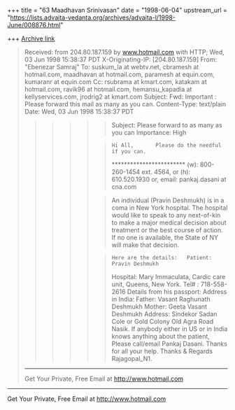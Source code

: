 +++
title = "63 Maadhavan Srinivasan"
date = "1998-06-04"
upstream_url = "https://lists.advaita-vedanta.org/archives/advaita-l/1998-June/008876.html"

+++
[Archive link](https://lists.advaita-vedanta.org/archives/advaita-l/1998-June/008876.html)

>Received: from 204.80.187.159 by www.hotmail.com with HTTP;
>       Wed, 03 Jun 1998 15:38:37 PDT
>X-Originating-IP: [204.80.187.159]
>From: "Ebenezar Samraj" <samrajb at hotmail.com>
>To: suskum_la at webtv.net, cbramesh at hotmail.com, maadhavan at hotmail.com,
>    paramesh at equin.com, kumaranr at equin.com
>Cc: rsubrama at kmart.com, katakam at hotmail.com, ravik96 at hotmail.com,
>    hemansu_kapadia at kellyservices.com, jrodrig2 at kmart.com
>Subject: Fwd: Important : Please forward this mail as many as you can.
>Content-Type: text/plain
>Date: Wed, 03 Jun 1998 15:38:37 PDT
>
>
>>>>   >>   Subject:  Please forward to as many as you can
>>>> Importance:
>>>>   High
>>>> >
>>>>   >>     Hi All,       Please do the needful if you can.
>>>>   >>   ************************     (w): 800-260-1454 ext. 4564,
>>>>   >>or
>>>>   >>   (h): 610.520.1930 or,   email: pankaj.dasani at cna.com
>>>> >
>>>>   >>   An individual (Pravin Deshmukh) is in a coma in New York
>>>>   >>hospital.
>>>>   >>   The   hospital would like to speak to any next-of-kin to
>>>>   >>make a major
>>>>   >>   medical   decision about treatment or the best course of
>>>>   >> action. If no one is   available, the State of NY will make
>>>> that
>>>>   >>decision.
>>>> >
>>>>   >>     Here are the details:   Patient: Pravin Deshmukh
>>>>   >>   Hospital: Mary Immaculata, Cardic care unit, Queens, New
>>>> York.
>>>>   >>   Tel#    : 718-558-2616     Details from his passport:
>>>>   >>   Address in India:   Father: Vasant Raghunath Deshmukh
>>>>   >>   Mother: Geeta Vasant Deshmukh   Address: Sindekor Sadan
>>>>   >>           Cole or Gold Colony           Old Agra Road
>>>>   >>   Nasik.
>>>>   >>     If anybody either in US or in India knows
>>>>   >> anything about the patient,
>>>>   >>   Please call/email Pankaj Dasani.  Thanks for all your help.
>>>>   >>   Thanks & Regards       Rajagopal_N1.
>>>>   >>
>>>> >
>
>
>______________________________________________________
>Get Your Private, Free Email at http://www.hotmail.com


______________________________________________________
Get Your Private, Free Email at http://www.hotmail.com


